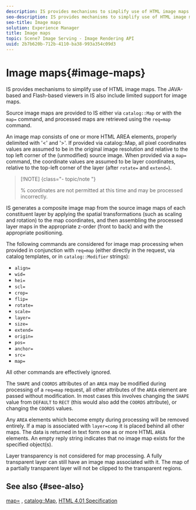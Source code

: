 ```yaml
---
description: IS provides mechanisms to simplify use of HTML image maps. The JAVA-based and Flash-based viewers in IS also include limited support for image maps.
seo-description: IS provides mechanisms to simplify use of HTML image maps. The JAVA-based and Flash-based viewers in IS also include limited support for image maps.
seo-title: Image maps
solution: Experience Manager
title: Image maps
topic: Scene7 Image Serving - Image Rendering API
uuid: 2b7b620b-712b-4110-ba38-993a354c09d3
---
```


# Image maps{#image-maps}

IS provides mechanisms to simplify use of HTML image maps. The JAVA-based and Flash-based viewers in IS also include limited support for image maps.

Source image maps are provided to IS either via `catalog::Map` or with the `map=` command, and processed maps are retrieved using the `req=map` command.

An image map consists of one or more HTML AREA elements, properly delimited with '<' and '>'. If provided via catalog::Map, all pixel coordinates values are assumed to be in the original image resolution and relative to the top left corner of the (unmodified) source image. When provided via a `map=` command, the coordinate values are assumed to be layer coordinates, relative to the top-left corner of the layer (after `rotate=` and `extend=`).

>[!NOTE] {class="- topic/note "}
>
>% coordinates are not permitted at this time and may be processed incorrectly.

IS generates a composite image map from the source image maps of each constituent layer by applying the spatial transformations (such as scaling and rotation) to the map coordinates, and then assembling the processed layer maps in the appropriate z-order (front to back) and with the appropriate positioning.

The following commands are considered for image map processing when provided in conjunction with `req=map` (either directly in the request, via catalog templates, or in `catalog::Modifier` strings):

* `align=` 
* `wid=` 
* `hei=` 
* `scl=` 
* `crop=` 
* `flip=` 
* `rotate=` 
* `scale=` 
* `layer=` 
* `size=` 
* `extend=` 
* `origin=` 
* `pos=` 
* `anchor=` 
* `src=` 
* `map=`

All other commands are effectively ignored.

The `SHAPE` and `COORDS` attributes of an `AREA` may be modified during processing of a `req=map` request, all other attributes of the `AREA` element are passed without modification. In most cases this involves changing the `SHAPE` value from `DEFAULT` to `RECT` (this would also add the `COORDS` attribute), or changing the `COORDS` values.

Any `AREA` elements which become empty during processing will be removed entirely. If a map is associated with `layer=comp` it is placed behind all other maps. The data is returned in text form one as or more HTML `AREA` elements. An empty reply string indicates that no image map exists for the specified object(s).

Layer transparency is not considered for map processing. A fully transparent layer can still have an image map associated with it. The map of a partially transparent layer will not be clipped to the transparent regions.

## See also {#see-also}

[map=](../../../../../is-api/http-ref/image-serving-api-ref/c-http-protocol-reference/c-command-reference/r-map.md#reference-8f96545f196b4b7caa616e15c2363f06) , [catalog::Map](/help/aem-is-ir-api/is-api/image-catalog/image-serving-api-ref/c-image-catalog-reference/c-image-svg-data-reference/c-image-data-reference/r-map-cat.md), [HTML 4.01 Specification](http://www.w3.org/TR/html401/) 
